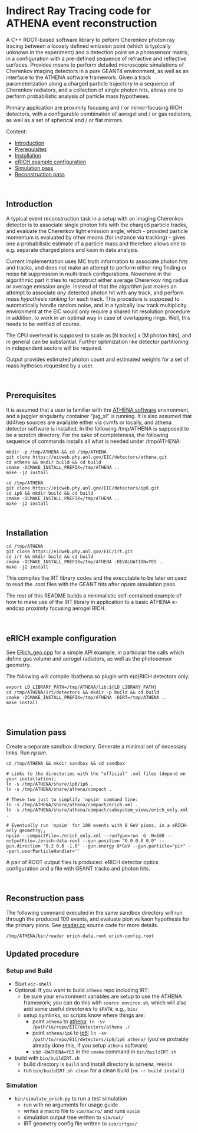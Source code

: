 Indirect Ray Tracing code for ATHENA event reconstruction
=========================================================

  A C++ ROOT-based software library to peform Cherenkov photon ray 
tracing between a loosely defined emission point (which is typically 
unknown in the experiment) and a detection point on a photosensor
matrix, in a configuration with a pre-defined sequence of refractive 
and reflective surfaces. Provides means to perform detailed microscopic 
simulations of Cherenkov imaging detectors in a pure GEANT4 environment, 
as well as an interface to the ATHENA software framework. Given a track 
parameterization along a charged particle trajectory in a sequence of 
Cherenkov radiators, and a collection of single photon hits, allows one 
to perform probabilistic analysis of particle mass hypotheses. 

  Primary application are proximity focusing and / or mirror-focusing RICH 
detectors, with a configurable combination of aerogel and / or gas radiators, 
as well as a set of spherical and / or flat mirrors.  

 Content:

 * [Introduction](#introduction)
 * [Prerequisites](#prerequisites)
 * [Installation](#installation)
 * [eRICH example configuration](#erich-example-configuration)
 * [Simulation pass](#simulation-pass)
 * [Reconstruction pass](#reconstruction-pass)

<br/>

Introduction
------------

  A typical event reconstruction task in a setup with an imaging Cherenkov 
detector is to associate single photon hits with the charged particle tracks, 
and evaluate the Cherenkov light emission angle, which - provided particle 
momentum is evaluated by other means (for instance via tracking) - gives one a probabilistic 
estimate of a particle mass and therefore allows one to e.g. separate charged
pions and kaon in data analysis.

  Current implementation uses MC truth information to associate photon hits and 
tracks, and does not make an attempt to perform either ring finding or noise 
hit suppression in multi-track configurations. Nowehere in the algorithmic
part it tries to reconstruct either average Cherenkov ring radius or average 
emission angle. Instead of that the algorithm just makes an attempt to associate 
*any* detected photon hit with any track, and perform *mass hypothesis ranking* for 
each track. This procedure is supposed to automatically handle random noise, and 
in a typically low track multiplicity environment at the EIC would only require 
a shared hit resolution procedure in addition, to work in an optimal way in case 
of overlapping rings. Well, this needs to be verified of course.

  The CPU overhead is supposed to scale as [N tracks] x [M photon hits], and in 
general can be substantial. Further optimization like detector partitioning in 
independent sectors will be required.

  Output provides estimated photon count and estimated weights for a set of  mass 
hytheses requested by a user.

<br/>

Prerequisites
-------------

  It is assumed that a user ia familiar with the [ATHENA software](https://eic.phy.anl.gov/ip6) 
environment, and a juggler singularity container "jug_xl" is running. It is also assumed 
that dd4hep sources are available either via cvmfs or locally, and athena detector software 
is installed. In the following /tmp/ATHENA is supposed to be a scratch directory. For the sake of 
completeness, the following sequence of commands installs all what is needed under /tmp/ATHENA:

```
mkdir -p /tmp/ATHENA && cd /tmp/ATHENA
git clone https://eicweb.phy.anl.gov/EIC/detectors/athena.git
cd athena && mkdir build && cd build
cmake -DCMAKE_INSTALL_PREFIX=/tmp/ATHENA ..
make -j2 install

cd /tmp/ATHENA
git clone https://eicweb.phy.anl.gov/EIC/detectors/ip6.git
cd ip6 && mkdir build && cd build
cmake -DCMAKE_INSTALL_PREFIX=/tmp/ATHENA ..
make -j2 install
```

<br/>

Installation
------------

```
cd /tmp/ATHENA
git clone https://eicweb.phy.anl.gov/EIC/irt.git
cd irt && mkdir build && cd build
cmake -DCMAKE_INSTALL_PREFIX=/tmp/ATHENA -DEVALUATION=YES ..
make -j2 install
```

  This compiles the IRT library codes and the executable to be later on used to read the .root
files with the GEANT hits after *npsim* simulation pass. 

  The rest of this README builds a minimalistic self-contained example of how to make use of the 
IRT library in application to a basic ATHENA e-endcap proximity focusing aerogel RICH.

<br/>

eRICH example configuration
---------------------------

  See [ERich_geo.cpp](detectors/src/ERich_geo.cpp) for a simple API example, in particular the calls
which define gas volume and aerogel radiators, as well as the photosensor geometry.

  The following will compile libathena.so plugin with e(d)RICH detectors only:

```
export LD_LIBRARY_PATH=/tmp/ATHENA/lib:${LD_LIBRARY_PATH}
cd /tmp/ATHENA/irt/detectors && mkdir -p build && cd build
cmake -DCMAKE_INSTALL_PREFIX=/tmp/ATHENA -DIRT=/tmp/ATHENA ..
make install
```

<br/>

Simulation pass
---------------

  Create a separate sandbox directory. Generate a minimal set of necessary links. Run *npsim*.

```
cd /tmp/ATHENA && mkdir sandbox && cd sandbox

# Links to the directories with the "official" .xml files (depend on your installation);
ln -s /tmp/ATHENA/share/ip6/ip6 .
ln -s /tmp/ATHENA/share/athena/compact .

# These two just to simplify 'npsim' command line:
ln -s /tmp/ATHENA/share/athena/compact/erich.xml .
ln -s /tmp/ATHENA/share/athena/compact/subsystem_views/erich_only.xml .

# Eventually run 'npsim' for 100 events with 8 GeV pions, in a eRICH-only geometry;;
npsim --compactFile=./erich_only.xml --runType=run -G -N=100 --outputFile=./erich-data.root --gun.position "0.0 0.0 0.0" --gun.direction "0.2 0.0 -1.0" --gun.energy 8*GeV --gun.particle="pi+" --part.userParticleHandler=''
```

  A pair of ROOT output files is produced: eRICH detector optics configuration and 
a file with GEANT tracks and photon hits.

<br/>

Reconstruction pass
-------------------

  The following command executed in the same sandbox directory will run through the produced 100 events,
and evaluate pion vs kaon hypothesis for the primary pions. See [reader.cc](evaluation/reader.cc)
source code for more details.
  
```
/tmp/ATHENA/bin/reader erich-data.root erich-config.root
```


Updated procedure
-----------------

### Setup and Build

- Start `eic-shell`
- Optional: If you want to build `athena` repo including IRT: 
  - be sure your environment variables are setup to use the ATHENA framework; you
    can do this with `source environ.sh`, which will also add some useful
    directories to `$PATH`, e.g., `bin/`
  - setup symlinks, so scripts know where things are:
    - point `athena` to [athena](https://eicweb.phy.anl.gov/EIC/detectors/athena):
      `ln -sv /path/to/repo/EIC/detectors/athena ./`
    - point `athena/ip6` to [ip6](https://eicweb.phy.anl.gov/EIC/detectors/ip6):
      `ln -sv /path/to/repo/EIC/detectors/ip6/ip6 athena/`
      (you've probably already done this, if you setup `athena` software)
    - use `-DATHENA=YES` in the `cmake` command in `bin/buildIRT.sh`
- build with `bin/buildIRT.sh`
  - build directory is `build` and install directory is
    `$ATHENA_PREFIX`
  - run `bin/buildIRT.sh clean` for a clean build (`rm -r build install`)

### Simulation

- `bin/simulate_erich.py` to run a test simulation
  - run with no arguments for usage guide
  - writes a macro file to `sim/macro/` and runs `npsim`
  - simulation output tree written to `sim/out/`
  - IRT geometry config file written to `sim/irtgeo/`
